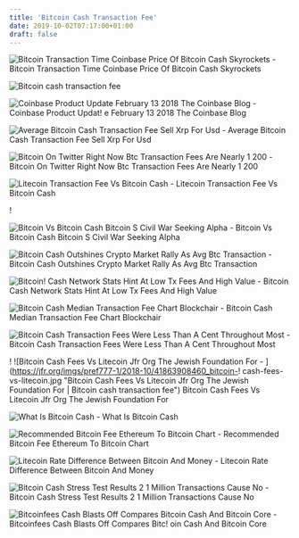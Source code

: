 ```yaml
---
title: 'Bitcoin Cash Transaction Fee'
date: 2019-10-02T07:17:00+01:00
draft: false
---
```


![Bitcoin Transaction Time Coinbase Price Of Bitcoin Cash Skyrockets - ](https://si.wsj.net/public/resources/images/OG-BA430_COINBA_4U_20171220032725.png "Bitcoin Transaction Time Coinbase Price Of Bitcoin Cash Skyrockets | Bitcoin cash transaction fee") Bitcoin Transaction Time Coinbase Price Of Bitcoin Cash Skyrockets

![Bitcoin cash transaction fee](https://cdn.shortpixel.ai/client/q_glossy,ret_img,w_490,h_592/https://bitcoinist.com/wp-content/uploads/2019/06/Screenshot-2019-06-05-at-10.48.26.png "Bitcoin cash transaction fee") 

![Coinbase Product Update February 13 2018 The Coinbase Blog - ](https://miro.medium.com/max/1130/1*jbLs6BmChrW7Mh-DKMpSyg.png "Coinbase Product Update February 13 2018 The Coinbase Blog | Bitcoin cash transaction fee") Coinbase Product Updat! e February 13 2018 The Coinbase Blog

![Average Bitcoin Cash Transaction Fee Sell Xrp For Usd - ](https://i.gyazo.com/d25325390138d8f3dd2f78bbccc3e421.png "Average Bitcoin Cash Transaction Fee Sell Xrp For Usd | Bitcoin cash transaction fee") Average Bitcoin Cash Transaction Fee Sell Xrp For Usd

![Bitcoin On Twitter Right Now Btc Transaction Fees Are Nearly 1 200 - ](https://pbs.twimg.com/media/D3zgNKQW4AId76v.jpg "Bitcoin On Twitter Right Now Btc Transaction Fees Are Nearly 1 200 | Bitcoin cash transaction fee") Bitcoin On Twitter Right Now Btc Transaction Fees Are Nearly 1 200

![Litecoin Transaction Fee Vs Bitcoin Cash - ](http://neodesktop.com/media/114083be189d8e6090717b4f58ac36bc.png "Litecoin Transaction Fee Vs Bitcoin Cash | Bitcoin cash transaction fee!   ") Litecoin Transaction Fee Vs Bitcoin Cash

!

![Bitcoin Vs Bitcoin Cash Bitcoin S Civil War Seeking Alpha - ](https://static.seekingalpha.com/uploads/2017/11/28/saupload_Screen-Shot-2017-11-24-at-3.21.21-PM.png "Bitcoin Vs Bitcoin Cash Bitcoin S Civil War Seeking Alpha | Bitcoin cash transaction fee") Bitcoin Vs Bitcoin Cash Bitcoin S Civil War Seeking Alpha

![Bitcoin Cash Outshines Crypto Market Rally As Avg Btc Transaction - ](https://coinnewstelegraph.com/wp-content/uploads/2019/05/bitcoin-cash-outshines-crypto-market-rally-as-avg-btc-transaction-fees-rise-cryptoglobe.png "Bitcoin Cash Outshines Crypto Market Rally As Avg Btc Transaction | Bitcoin cash transaction fee") Bitcoin Cash Outshines Crypto Market Rally As Avg Btc Transaction

![Bitcoin!    Cash Network Stats Hint At Low Tx Fees And High Value - ](https://themerkle.com/wp-content/uploads/2017/08/BCH-Transactions-and-Fees.png "Bitcoin Cash Network Stats Hint At Low Tx Fees And High Value | Bitcoin cash transaction fee") Bitcoin Cash Network Stats Hint At Low Tx Fees And High Value

![Bitcoin Cash Median Transaction Fee Chart Blockchair - ](https://png.blockchair.com/bitcoin-cash/median-transaction-fee-bch-twitter.png "Bitcoin Cash Median Transaction Fee Chart Blockchair | Bitcoin cash transaction fee") Bitcoin Cash Median Transaction Fee Chart Blockchair

![Bitcoin Cash Transaction Fees Were Less Than A Cent Throughout Most - ](https://news.bitcoin.com/wp-content/uploads/2019/01/op77888888.jpg "Bitcoin Cash Transaction Fees Were Less Than A Cent Throughout Most | Bitcoin cash transaction fee") Bitcoin Cash Transaction Fees Were Less Than A Cent Throughout Most

! ![Bitcoin Cash Fees Vs Litecoin Jfr Org The Jewish Foundation For - ](https://jfr.org/imgs/pref777-1/2018-10/41863908460_bitcoin-!   cash-fees-vs-litecoin.jpg "Bitcoin Cash Fees Vs Litecoin Jfr Org The Jewish Foundation For | Bitcoin cash transaction fee") Bitcoin Cash Fees Vs Litecoin Jfr Org The Jewish Foundation For

![What Is Bitcoin Cash - ](https://cdn.investinblockchain.com/wp-content/uploads/2018/04/bch-8.jpg "What Is Bitcoin Cash | Bitcoin cash transaction fee") What Is Bitcoin Cash

![Recommended Bitcoin Fee Ethereum To Bitcoin Chart - ](https://cdn-images-1.medium.com/max/2000/1*dW3evftbahwcbp2YG1VuaA.png "Recommended Bitcoin Fee Ethereum To Bitcoin Chart | Bitcoin cash transaction fee") Recommended Bitcoin Fee Ethereum To Bitcoin Chart

![Litecoin Rate Difference Between Bitcoin And Money - ](https://coinlist.me/wp-content/uploads/2017/12/litecoin-vs-bitcoin.jpg "Litecoin Rate Difference Between Bitcoin And Money | Bitcoin cash transaction fee") Litecoin Rate Difference Between Bitcoin And Money

![Bitcoin Cash Stress Test Results 2 1 Million Transactions Cause No - ](https://s3.cointelegraph.com/storage/uploads/view/1835c54fb432d50c14024bc9bdf36799.png "Bitcoin Cash Stress Test Results 2 1 Million Transactions Cause No | Bitcoin cash transaction fee") Bitcoin Cash Stress Test Results 2 1 Million Transactions Cause No

![Bitcoinfees Cash Blasts Off Compares Bitcoin Cash And Bitcoin Core - ](https://coinspice.io/wp-content/uploads/2019/04/feefeaim-696x392.png "Bitcoinfees Cash Blasts Off Compares Bitcoin Cash And Bitcoin Core | Bitcoin cash transaction fee") Bitcoinfees Cash Blasts Off Compares Bitc! oin Cash And Bitcoin Core